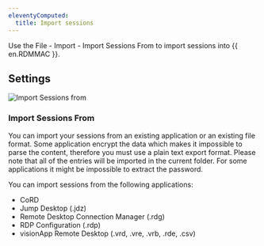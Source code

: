 ```yaml
---
eleventyComputed:
  title: Import sessions
---
```

Use the File - Import - Import Sessions From to import sessions into {{ en.RDMMAC }}.

## Settings

![Import Sessions from](https://cdnweb.devolutions.net/docs/en/rdm/mac/clip10314.png)

### Import Sessions From

You can import your sessions from an existing application or an existing file format. Some application encrypt the data which makes it impossible to parse the content, therefore you must use a plain text export format. Please note that all of the entries will be imported in the current folder. For some applications it might be impossible to extract the password.

You can import sessions from the following applications:

* CoRD
* Jump Desktop (.jdz)
* Remote Desktop Connection Manager (.rdg)
* RDP Configuration (.rdp)
* visionApp Remote Desktop (.vrd, .vre, .vrb, .rde, .csv)


